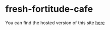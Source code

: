 # fresh-fortitude-cafe
 
You can find the hosted version of this site [here](https://fresh-fortitude-cafe.herokuapp.com/)